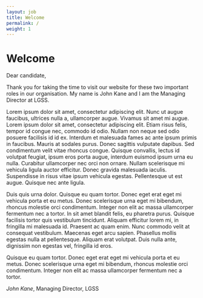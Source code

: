 ```yaml
---
layout: job
title: Welcome
permalink: /
weight: 1
---
```


# Welcome

Dear candidate,

Thank you for taking the time to visit our website for these two important roles in our organisation. My name is John Kane and I am the Managing Director at LGSS.

Lorem ipsum dolor sit amet, consectetur adipiscing elit. Nunc ut augue faucibus, ultrices nulla a, ullamcorper augue. Vivamus sit amet mi augue. Lorem ipsum dolor sit amet, consectetur adipiscing elit. Etiam risus felis, tempor id congue nec, commodo id odio. Nullam non neque sed odio posuere facilisis id id ex. Interdum et malesuada fames ac ante ipsum primis in faucibus. Mauris at sodales purus. Donec sagittis vulputate dapibus. Sed condimentum velit vitae rhoncus congue. Quisque convallis, lectus id volutpat feugiat, ipsum eros porta augue, interdum euismod ipsum urna eu nulla. Curabitur ullamcorper nec orci non ornare. Nullam scelerisque mi vehicula ligula auctor efficitur. Donec gravida malesuada iaculis. Suspendisse in risus vitae ipsum vehicula egestas. Pellentesque ut est augue. Quisque nec ante ligula.

Duis quis urna dolor. Quisque eu quam tortor. Donec eget erat eget mi vehicula porta et eu metus. Donec scelerisque urna eget mi bibendum, rhoncus molestie orci condimentum. Integer non elit ac massa ullamcorper fermentum nec a tortor. In sit amet blandit felis, eu pharetra purus. Quisque facilisis tortor quis vestibulum tincidunt. Aliquam efficitur lorem mi, in fringilla mi malesuada id. Praesent ac quam enim. Nunc commodo velit at consequat vestibulum. Maecenas eget arcu sapien. Phasellus mollis egestas nulla at pellentesque. Aliquam erat volutpat. Duis nulla ante, dignissim non egestas vel, fringilla id eros.

Quisque eu quam tortor. Donec eget erat eget mi vehicula porta et eu metus. Donec scelerisque urna eget mi bibendum, rhoncus molestie orci condimentum. Integer non elit ac massa ullamcorper fermentum nec a tortor. 


<cite>John Kane</cite>, Managing Director, LGSS
